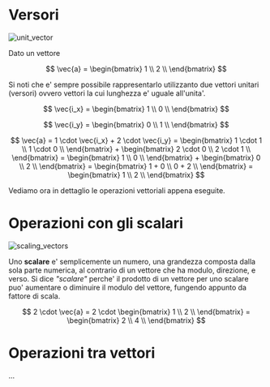 # Versori  

![unit_vector](https://user-images.githubusercontent.com/7195133/217952745-789e717b-729f-4b32-b270-cc904edcf342.jpg)

Dato un vettore  

$$
\vec{a} = \begin{bmatrix}
    1 \\
    2 \\
\end{bmatrix}
$$

Si noti che e' sempre possibile rappresentarlo utilizzanto due vettori unitari (versori) ovvero vettori la cui lunghezza e' uguale all'unita'.  

$$
\vec{i_x} =  \begin{bmatrix}
    1 \\
    0 \\
\end{bmatrix}
$$

$$
\vec{i_y} =  \begin{bmatrix}
    0 \\
    1 \\
\end{bmatrix}
$$

$$
\vec{a} = 1 \cdot \vec{i_x} + 2 \cdot \vec{i_y} = 
\begin{bmatrix}
    1 \cdot 1 \\
    1 \cdot 0 \\
\end{bmatrix} + 
\begin{bmatrix}
    2 \cdot 0 \\
    2 \cdot 1 \\
\end{bmatrix} = 
\begin{bmatrix}
    1 \\
    0 \\
\end{bmatrix} + 
\begin{bmatrix}
    0 \\
    2 \\
\end{bmatrix} = 
\begin{bmatrix}
    1 + 0 \\
    0 + 2 \\
\end{bmatrix} =
\begin{bmatrix}
    1 \\
    2 \\
\end{bmatrix}
$$  

Vediamo ora in dettaglio le operazioni vettoriali appena eseguite.

# Operazioni con gli scalari  

![scaling_vectors](https://user-images.githubusercontent.com/7195133/218221904-0c656b59-946e-4863-acea-d36e0d293f36.gif)

Uno **scalare** e' semplicemente un numero, una grandezza composta dalla sola parte numerica, al contrario di un vettore che ha modulo, direzione, e verso. Si dice *"scalare"* perche' il prodotto di un vettore per uno scalare puo' aumentare o diminuire il modulo del vettore, fungendo appunto da fattore di scala.  

$$
2 \cdot \vec{a} =
2 \cdot \begin{bmatrix}
    1 \\
    2 \\
\end{bmatrix} = 
\begin{bmatrix}
    2 \\
    4 \\
\end{bmatrix}
$$  

# Operazioni tra vettori  
...